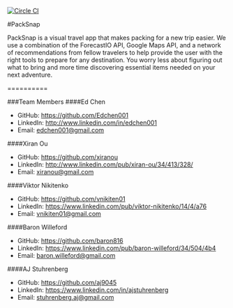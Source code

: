 [![Circle CI](https://circleci.com/gh/Edchen001/PackSnap.svg?style=svg)](https://circleci.com/gh/Edchen001/PackSnap)

#PackSnap

PackSnap is a visual travel app that makes packing for a new trip easier. We use a combination of the ForecastIO API, Google Maps API, and a network of recommendations from fellow travelers  to help provide the user with the right tools to prepare for any destination. You worry less about figuring out what to bring and more time discovering essential items needed on your next adventure. 

==========

###Team Members
####Ed Chen
* GitHub: https://github.com/Edchen001
* LinkedIn: http://www.linkedin.com/in/edchen001
* Email: edchen001@gmail.com

####Xiran Ou
* GitHub: https://github.com/xiranou
* LinkedIn: http://www.linkedin.com/pub/xiran-ou/34/413/328/
* Email: xiranou@gmail.com

####Viktor Nikitenko
* GitHub: https://github.com/vnikiten01
* LinkedIn: https://www.linkedin.com/pub/viktor-nikitenko/14/4/a76
* Email: vnikiten01@gmail.com

####Baron Willeford
* GitHub: https://github.com/baron816
* LinkedIn: https://www.linkedin.com/pub/baron-willeford/34/504/4b4
* Email: baron.willeford@gmail.com

####AJ Stuhrenberg
* GitHub: https://github.com/aj9045
* LinkedIn: https://www.linkedin.com/in/ajstuhrenberg
* Email: stuhrenberg.aj@gmail.com



